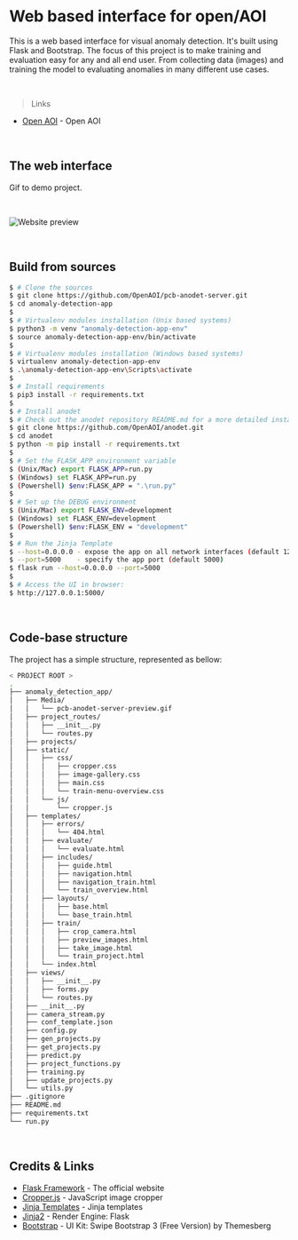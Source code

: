 # Web based interface for open/AOI

This is a web based interface for visual anomaly detection. It's built using Flask and Bootstrap. 
The focus of this project is to make training and evaluation easy for any and all end user. From collecting data (images) and training the model to evaluating anomalies in many different use cases.

<br />

> Links

- [Open AOI](https://github.com/OpenAOI) - Open AOI

<br />

## The web interface

Gif to demo project.

<br />

![Website preview](anomaly_detection_app/Media/pcb-anodet-server-preview.gif)

<br />

## Build from sources

```bash
$ # Clone the sources
$ git clone https://github.com/OpenAOI/pcb-anodet-server.git
$ cd anomaly-detection-app
$
$ # Virtualenv modules installation (Unix based systems)
$ python3 -m venv "anomaly-detection-app-env"
$ source anomaly-detection-app-env/bin/activate
$
$ # Virtualenv modules installation (Windows based systems)
$ virtualenv anomaly-detection-app-env
$ .\anomaly-detection-app-env\Scripts\activate
$
$ # Install requirements
$ pip3 install -r requirements.txt
$
$ # Install anodet
$ # Check out the anodet repository README.md for a more detailed installation
$ git clone https://github.com/OpenAOI/anodet.git
$ cd anodet
$ python -m pip install -r requirements.txt
$
$ # Set the FLASK_APP environment variable
$ (Unix/Mac) export FLASK_APP=run.py
$ (Windows) set FLASK_APP=run.py
$ (Powershell) $env:FLASK_APP = ".\run.py"
$
$ # Set up the DEBUG environment
$ (Unix/Mac) export FLASK_ENV=development
$ (Windows) set FLASK_ENV=development
$ (Powershell) $env:FLASK_ENV = "development"
$
$ # Run the Jinja Template
$ --host=0.0.0.0 - expose the app on all network interfaces (default 127.0.0.1)
$ --port=5000    - specify the app port (default 5000)  
$ flask run --host=0.0.0.0 --port=5000
$
$ # Access the UI in browser: 
$ http://127.0.0.1:5000/
```

<br />

## Code-base structure

The project has a simple structure, represented as bellow:

```bash
< PROJECT ROOT >
.
├── anomaly_detection_app/
│   ├── Media/
│   │   └── pcb-anodet-server-preview.gif
│   ├── project_routes/
│   │   ├── __init__.py
│   │   └── routes.py
│   ├── projects/
│   ├── static/
│   │   ├── css/
│   │   │   ├── cropper.css
│   │   │   ├── image-gallery.css
│   │   │   ├── main.css
│   │   │   └── train-menu-overview.css
│   │   └── js/
│   │       └── cropper.js
│   ├── templates/
│   │   ├── errors/
│   │   │   └── 404.html
│   │   ├── evaluate/
│   │   │   └── evaluate.html
│   │   ├── includes/
│   │   │   ├── guide.html
│   │   │   ├── navigation.html
│   │   │   ├── navigation_train.html
│   │   │   └── train_overview.html
│   │   ├── layouts/
│   │   │   ├── base.html
│   │   │   └── base_train.html
│   │   ├── train/
│   │   │   ├── crop_camera.html
│   │   │   ├── preview_images.html
│   │   │   ├── take_image.html
│   │   │   └── train_project.html
│   │   └── index.html
│   ├── views/
│   │   ├── __init__.py
│   │   ├── forms.py
│   │   └── routes.py
│   ├── __init__.py
│   ├── camera_stream.py
│   ├── conf_template.json
│   ├── config.py
│   ├── gen_projects.py
│   ├── get_projects.py
│   ├── predict.py
│   ├── project_functions.py
│   ├── training.py
│   ├── update_projects.py
│   └── utils.py
├── .gitignore
├── README.md
├── requirements.txt
└── run.py

```

<br />


## Credits & Links

- [Flask Framework](https://www.palletsprojects.com/p/flask/) - The official website
- [Cropper.js](https://github.com/fengyuanchen/cropperjs/) - JavaScript image cropper
- [Jinja Templates](https://appseed.us/jinja-template) - Jinja templates
- [Jinja2](https://jinja.palletsprojects.com/) - Render Engine: Flask
- [Bootstrap](https://getbootstrap.com/) - UI Kit: Swipe Bootstrap 3 (Free Version) by Themesberg
<br />



